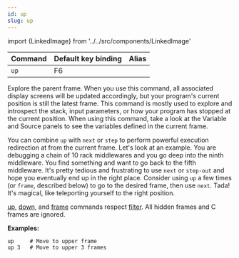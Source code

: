 ```yaml
---
id: up
slug: up
---
```

import {LinkedImage} from '../../src/components/LinkedImage'

| Command | Default key binding | Alias |
| ------- | ------------------- | ----- |
| `up` | F6 |  |

Explore the parent frame. When you use this command, all associated display screens will be updated accordingly, but your program's current position is still the latest frame. This command is mostly used to explore and introspect the stack, input parameters, or how your program has stopped at the current position. When using this command, take a look at the Variable and Source panels to see the variables defined in the current frame.

You can combine `up` with `next` or `step` to perform powerful execution redirection at from the current frame. Let's look at an example. You are debugging a chain of 10 rack middlewares and you go deep into the ninth middleware. You find something and want to go back to the fifth middleware. It's pretty tedious and frustrating to use `next` or `step-out` and hope you eventually end up in the right place. Consider using `up` a few times (or `frame`, described below) to go to the desired frame, then use `next`. Tada! It's magical, like teleporting yourself to the right position.

[up](/docs/commands/up), [down](/docs/commands/down), and [frame](/docs/commands/frame) commands respect [filter](/docs/guides/filter). All hidden frames and C frames are ignored.

**Examples:**

```
up     # Move to upper frame
up 3   # Move to upper 3 frames
```

<LinkedImage link="/img/commands/up.gif" alt="Up example"/>
